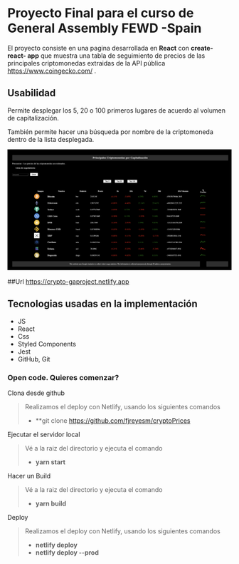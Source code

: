 # Proyecto Final para el curso de General Assembly FEWD -Spain

El proyecto consiste en una pagina desarrollada en **React** con **create-react- app** que muestra una tabla de seguimiento de precios de las principales criptomonedas extraidas de la API pública https://www.coingecko.com/ .

## Usabilidad

Permite desplegar los 5, 20 o 100 primeros lugares de acuerdo al volumen de capitalización.

También permite hacer una búsqueda por nombre de la criptomoneda dentro de la lista desplegada.

![Imagen del homepage](/my-cryptos/src/images/HomeCriptomonedas.png)

##Url
https://crypto-gaproject.netlify.app

## Tecnologias usadas en la implementación

- JS
- React
- Css
- Styled Components
- Jest
- GitHub, Git

### Open code. Quieres comenzar?

Clona desde github

> Realizamos el deploy con Netlify, usando los siguientes comandos
>
> - \*\*git clone https://github.com/fjreyesm/cryptoPrices

Ejecutar el servidor local

> Vé a la raiz del directorio y ejecuta el comando
>
> - **yarn start**

Hacer un Build

> Vé a la raiz del directorio y ejecuta el comando
>
> - **yarn build**

Deploy

> Realizamos el deploy con Netlify, usando los siguientes comandos
>
> - **netlify deploy**
> - **netlify deploy --prod**

